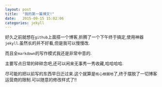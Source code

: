 ```yaml
---
layout: post
title:  "我的第一篇博文!"
date:   2015-09-15 15:02:06
categories: jekyll
---
```

好久之前就想在`github`上面搭一个博客,折腾了一个下午终于搞定,使用神器`jekyll`.虽然长的并不好看,但是我可以慢慢改.

而且全`markdown`的写作模式我还是非常中意的.

主要写点日常的碎碎念吧,还可以闲来无事秀一秀收藏,哈哈哈哈.

尽可能的把以前写的东西早日迁过来.这个就算是`核心根据地`了,终于摆脱了一切博客运营商的限制.可以随意的修改样式了!!



